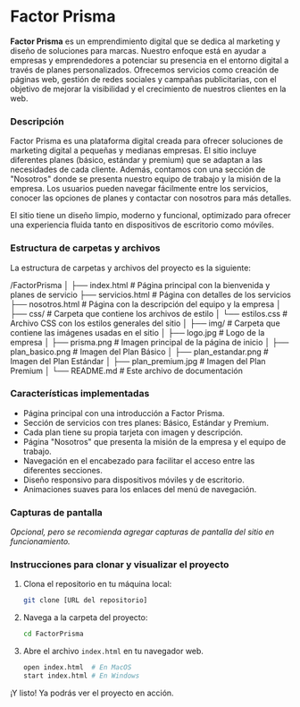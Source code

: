 # Factor Prisma

**Factor Prisma** es un emprendimiento digital que se dedica al marketing y diseño de soluciones para marcas. Nuestro enfoque está en ayudar a empresas y emprendedores a potenciar su presencia en el entorno digital a través de planes personalizados. Ofrecemos servicios como creación de páginas web, gestión de redes sociales y campañas publicitarias, con el objetivo de mejorar la visibilidad y el crecimiento de nuestros clientes en la web.

### Descripción

Factor Prisma es una plataforma digital creada para ofrecer soluciones de marketing digital a pequeñas y medianas empresas. El sitio incluye diferentes planes (básico, estándar y premium) que se adaptan a las necesidades de cada cliente. Además, contamos con una sección de "Nosotros" donde se presenta nuestro equipo de trabajo y la misión de la empresa. Los usuarios pueden navegar fácilmente entre los servicios, conocer las opciones de planes y contactar con nosotros para más detalles.

El sitio tiene un diseño limpio, moderno y funcional, optimizado para ofrecer una experiencia fluida tanto en dispositivos de escritorio como móviles.

### Estructura de carpetas y archivos

La estructura de carpetas y archivos del proyecto es la siguiente:

/FactorPrisma
│
├── index.html # Página principal con la bienvenida y planes de servicio
├── servicios.html # Página con detalles de los servicios
├── nosotros.html # Página con la descripción del equipo y la empresa
│
├── css/ # Carpeta que contiene los archivos de estilo
│ └── estilos.css # Archivo CSS con los estilos generales del sitio
│
├── img/ # Carpeta que contiene las imágenes usadas en el sitio
│ ├── logo.jpg # Logo de la empresa
│ ├── prisma.png # Imagen principal de la página de inicio
│ ├── plan_basico.png # Imagen del Plan Básico
│ ├── plan_estandar.png # Imagen del Plan Estándar
│ ├── plan_premium.jpg # Imagen del Plan Premium
│
└── README.md # Este archivo de documentación


### Características implementadas

- Página principal con una introducción a Factor Prisma.
- Sección de servicios con tres planes: Básico, Estándar y Premium.
- Cada plan tiene su propia tarjeta con imagen y descripción.
- Página "Nosotros" que presenta la misión de la empresa y el equipo de trabajo.
- Navegación en el encabezado para facilitar el acceso entre las diferentes secciones.
- Diseño responsivo para dispositivos móviles y de escritorio.
- Animaciones suaves para los enlaces del menú de navegación.

### Capturas de pantalla

*Opcional, pero se recomienda agregar capturas de pantalla del sitio en funcionamiento.*

### Instrucciones para clonar y visualizar el proyecto

1. Clona el repositorio en tu máquina local:

    ```bash
    git clone [URL del repositorio]
    ```

2. Navega a la carpeta del proyecto:

    ```bash
    cd FactorPrisma
    ```

3. Abre el archivo `index.html` en tu navegador web.

    ```bash
    open index.html  # En MacOS
    start index.html # En Windows
    ```

¡Y listo! Ya podrás ver el proyecto en acción.
